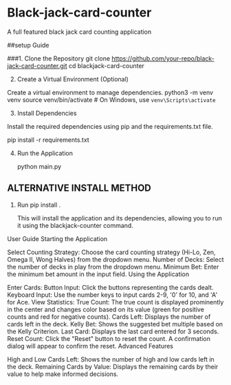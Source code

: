 # Black-jack-card-counter
A full featured black jack card counting application

##setup Guide

###1. Clone the Repository git clone https://github.com/your-repo/black-jack-card-counter.git
cd blackjack-card-counter

2. Create a Virtual Environment (Optional)

Create a virtual environment to manage dependencies.
python3 -m venv venv
source venv/bin/activate  # On Windows, use `venv\Scripts\activate`

3. Install Dependencies

Install the required dependencies using pip and the requirements.txt file.

pip install -r requirements.txt

4. Run the Application

   python main.py


## ALTERNATIVE INSTALL METHOD ##

1. Run pip install .

   This will install the application and its dependencies, allowing you to run it using the blackjack-counter command.


User Guide
Starting the Application

Select Counting Strategy: Choose the card counting strategy (Hi-Lo, Zen, Omega II, Wong Halves) from the dropdown menu.
Number of Decks: Select the number of decks in play from the dropdown menu.
Minimum Bet: Enter the minimum bet amount in the input field.
Using the Application

Enter Cards:
Button Input: Click the buttons representing the cards dealt.
Keyboard Input: Use the number keys to input cards 2-9, '0' for 10, and 'A' for Ace.
View Statistics:
True Count: The true count is displayed prominently in the center and changes color based on its value (green for positive counts and red for negative counts).
Cards Left: Displays the number of cards left in the deck.
Kelly Bet: Shows the suggested bet multiple based on the Kelly Criterion.
Last Card: Displays the last card entered for 3 seconds.
Reset Count: Click the "Reset" button to reset the count. A confirmation dialog will appear to confirm the reset.
Advanced Features

High and Low Cards Left: Shows the number of high and low cards left in the deck.
Remaining Cards by Value: Displays the remaining cards by their value to help make informed decisions.

